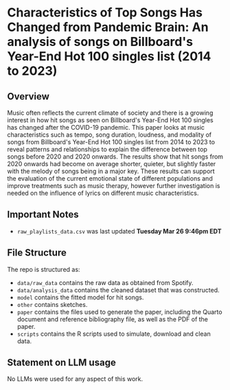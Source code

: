 # Characteristics of Top Songs Has Changed from Pandemic Brain: An analysis of songs on Billboard's Year-End Hot 100 singles list (2014 to 2023)

## Overview
Music often reflects the current climate of society and there is a growing interest in how hit songs as seen on Billboard's Year-End Hot 100 singles has changed after the COVID-19 pandemic. This paper looks at music characteristics such as tempo, song duration, loudness, and modality of songs from Billboard's Year-End Hot 100 singles list from 2014 to 2023 to reveal patterns and relationships to explain the difference between top songs before 2020 and 2020 onwards. The results show that hit songs from 2020 onwards had become on average shorter, quieter, but slightly faster with the melody of songs being in a major key. These results can support the evaluation of the current emotional state of different populations and improve treatments such as music therapy, however further investigation is needed on the influence of lyrics on different music characteristics.

## Important Notes
- `raw_playlists_data.csv` was last updated **Tuesday Mar 26 9:46pm EDT**

## File Structure

The repo is structured as:

-   `data/raw_data` contains the raw data as obtained from Spotify.
-   `data/analysis_data` contains the cleaned dataset that was constructed.
-   `model` contains the fitted model for hit songs. 
-   `other` contains sketches.
-   `paper` contains the files used to generate the paper, including the Quarto document and reference bibliography file, as well as the PDF of the paper.
-   `scripts` contains the R scripts used to simulate, download and clean data.


## Statement on LLM usage

No LLMs were used for any aspect of this work.

